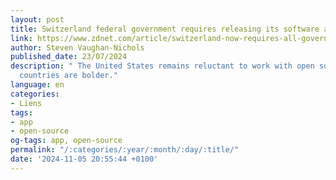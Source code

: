 ```yaml
---
layout: post
title: Switzerland federal government requires releasing its software as open source
link: https://www.zdnet.com/article/switzerland-now-requires-all-government-software-to-be-open-source
author: Steven Vaughan-Nichols
published_date: 23/07/2024
description: " The United States remains reluctant to work with open source, but European
  countries are bolder."
language: en
categories:
- Liens
tags:
- app
- open-source
og-tags: app, open-source
permalink: "/:categories/:year/:month/:day/:title/"
date: '2024-11-05 20:55:44 +0100'
---
```

